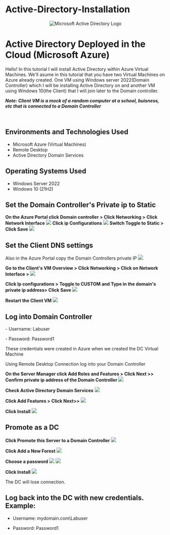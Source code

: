 # Active-Directory-Installation

<p align="center">
<img src="https://i.imgur.com/HPRl0Uw.png" alt="Microsoft Active Directory Logo"/>
</p>

<h1>Active Directory Deployed in the Cloud (Microsoft Azure)</h1>
Hello! In this tutorial I will install Active Directory within Azure Virtual Machines. We'll asume in this tutorial that you have two Virtual Machines on Azure already created. One VM using Windows server 2022(Domain Controller) which I will be installing Active Directory on and another VM using Windows 10(the Client) that I will join later to the Domain controller.

<b>*Note: Client VM is a mock of a random computer at a school, buisness, etc that is connected to a Domain Controller*</b>

<br/>

<h2>Environments and Technologies Used</h2>

- Microsoft Azure (Virtual Machines)
- Remote Desktop
- Active Directory Domain Services

<h2>Operating Systems Used </h2>

- Windows Server 2022
- Windows 10 (21H2)

<h2> Set the Domain Controller's Private ip to Static</h2>
<b> On the Azure Portal click Domain controller > Click Networking > Click  Network Interface</b>
<img src="https://i.imgur.com/9DlbGza.png">
<b>Click ip Configurations</b>
<img src="https://imgur.com/Xs71iST.png">
<b>Switch Toggle to Static > Click Save</b>
<img src="https://i.imgur.com/Lq6jVwr.png">

<h2> Set the Client DNS settings</h2>
<p> Also in the Azure Portal copy the Domain Controllers private IP
<img src="https://i.imgur.com/UPzntYa.png">

<b>Go to the Client's VM Overview > Click Networking > Click on Network Interface > </b>
<img src="https://imgur.com/Lxk4gSf.png">

<b>Click Ip configurations > Toggle to CUSTOM and Type in the domain's private ip address> Click Save</b>
<img src="https://i.imgur.com/ERVrOgU.png">

<b>Restart the Client VM</b>
<img src="https://imgur.com/sgSfpHN.png">

<h2> Log into Domain Controller </h2>
<a>- Username: Labuser</a>

<a>- Password: Password1</a>

<a> These credentials were created in Azure when we created the DC Virtual Machine</a>
<P>Using Remote Desktop Connection log into your Domain Controller<P/>
<b>On the Server Manager click Add Roles and Features > Click Next >> Confirm private ip address of the Domain Controller </b>
<img src="https://imgur.com/cPd0uAR.png">

<b>Check Active Directory Domain Services</b>
<img src="https://i.imgur.com/J82rwBq.png">

<b>Click Add Features > Click Next>> </b>
<img src="https://i.imgur.com/XxfA8EI.png">

<b>Click Install</b>
<img src="https://i.imgur.com/s40t1Hw.png">

<h2> Promote as a DC</h2>
<b>Click Promote this Server to a Domain Controller</b>

<img src="https://i.imgur.com/Qfha5Cd.png">

<b> Click Add a New Forest</b>
<img src="https://i.imgur.com/WZWtV9s.png">

<b>Choose a password</b>
<img src="https://i.imgur.com/zSiTLwu.png">
<img src="https://i.imgur.com/Qx2l8Oo.png">

<b>Click Install</b>
<img src="https://i.imgur.com/QkN1oD2.png">

The DC will lose connection.

<h2> Log back into the DC with new credentials. Example: </h2>

- Username: mydomain.com\Labuser</a>

- Password: Password1</a>

